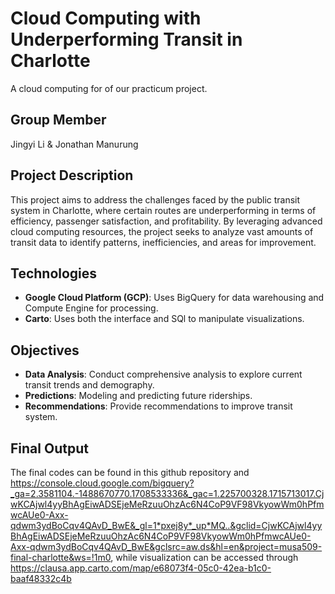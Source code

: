# Cloud Computing with Underperforming Transit in Charlotte

A cloud computing for of our practicum project.

## Group Member

Jingyi Li & Jonathan Manurung

## Project Description

This project aims to address the challenges faced by the public transit system in Charlotte, where certain routes are underperforming in terms of efficiency, passenger satisfaction, and profitability. By leveraging advanced cloud computing resources, the project seeks to analyze vast amounts of transit data to identify patterns, inefficiencies, and areas for improvement.

## Technologies

- **Google Cloud Platform (GCP)**: Uses BigQuery for data warehousing and Compute Engine for processing.
- **Carto**: Uses both the interface and SQl to manipulate visualizations.

## Objectives

- **Data Analysis**: Conduct comprehensive analysis to explore current transit trends and demography.
- **Predictions**: Modeling and predicting future riderships.
- **Recommendations**: Provide recommendations to improve transit system.
## Final Output
The final codes can be found in this github repository and https://console.cloud.google.com/bigquery?_ga=2.3581104.-1488670770.1708533336&_gac=1.225700328.1715713017.CjwKCAjwl4yyBhAgEiwADSEjeMeRzuuOhzAc6N4CoP9VF98VkyowWm0hPfmwcAUe0-Axx-qdwm3ydBoCqv4QAvD_BwE&_gl=1*pxej8y*_up*MQ..&gclid=CjwKCAjwl4yyBhAgEiwADSEjeMeRzuuOhzAc6N4CoP9VF98VkyowWm0hPfmwcAUe0-Axx-qdwm3ydBoCqv4QAvD_BwE&gclsrc=aw.ds&hl=en&project=musa509-final-charlotte&ws=!1m0, while visualization can be accessed through https://clausa.app.carto.com/map/e68073f4-05c0-42ea-b1c0-baaf48332c4b
